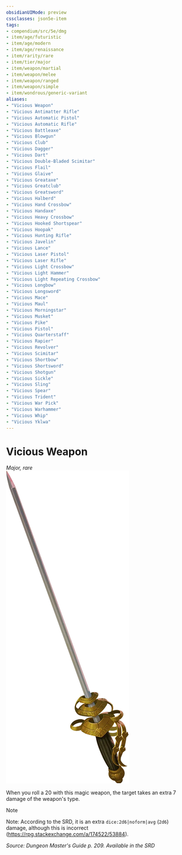 ```yaml
---
obsidianUIMode: preview
cssclasses: json5e-item
tags:
- compendium/src/5e/dmg
- item/age/futuristic
- item/age/modern
- item/age/renaissance
- item/rarity/rare
- item/tier/major
- item/weapon/martial
- item/weapon/melee
- item/weapon/ranged
- item/weapon/simple
- item/wondrous/generic-variant
aliases: 
- "Vicious Weapon"
- "Vicious Antimatter Rifle"
- "Vicious Automatic Pistol"
- "Vicious Automatic Rifle"
- "Vicious Battleaxe"
- "Vicious Blowgun"
- "Vicious Club"
- "Vicious Dagger"
- "Vicious Dart"
- "Vicious Double-Bladed Scimitar"
- "Vicious Flail"
- "Vicious Glaive"
- "Vicious Greataxe"
- "Vicious Greatclub"
- "Vicious Greatsword"
- "Vicious Halberd"
- "Vicious Hand Crossbow"
- "Vicious Handaxe"
- "Vicious Heavy Crossbow"
- "Vicious Hooked Shortspear"
- "Vicious Hoopak"
- "Vicious Hunting Rifle"
- "Vicious Javelin"
- "Vicious Lance"
- "Vicious Laser Pistol"
- "Vicious Laser Rifle"
- "Vicious Light Crossbow"
- "Vicious Light Hammer"
- "Vicious Light Repeating Crossbow"
- "Vicious Longbow"
- "Vicious Longsword"
- "Vicious Mace"
- "Vicious Maul"
- "Vicious Morningstar"
- "Vicious Musket"
- "Vicious Pike"
- "Vicious Pistol"
- "Vicious Quarterstaff"
- "Vicious Rapier"
- "Vicious Revolver"
- "Vicious Scimitar"
- "Vicious Shortbow"
- "Vicious Shortsword"
- "Vicious Shotgun"
- "Vicious Sickle"
- "Vicious Sling"
- "Vicious Spear"
- "Vicious Trident"
- "Vicious War Pick"
- "Vicious Warhammer"
- "Vicious Whip"
- "Vicious Yklwa"
---
```

# Vicious Weapon
*Major, rare*  
![](compendium/items/img/vicious-weapon.webp#right)  


When you roll a 20 with this magic weapon, the target takes an extra 7 damage of the weapon's type.

> [!note]
> Note: According to the SRD, it is an extra `dice:2d6|noform|avg` (`2d6`) damage, although this is incorrect (https://rpg.stackexchange.com/a/174522/53884).

*Source: Dungeon Master's Guide p. 209. Available in the <span title='Systems Reference Document (5.1)'>SRD</span>*